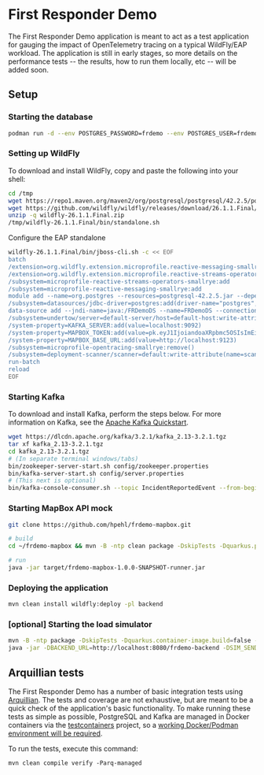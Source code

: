 # First Responder Demo

The First Responder Demo application is meant to act as a test application for gauging the impact of OpenTelemetry tracing on a 
typical WildFly/EAP workload. The application is still in early stages, so more details on the performance tests -- the results, how
to run them locally, etc -- will be added soon.

## Setup

### Starting the database

```bash
podman run -d --env POSTGRES_PASSWORD=frdemo --env POSTGRES_USER=frdemo --env POSTGRES_DB=frdemo --name frdemo-db -p 5432:5432 docker.io/library/postgres:14.1-alpine
```

### Setting up WildFly
To download and install WildFly, copy and paste the following into your shell:

```bash
cd /tmp
wget https://repo1.maven.org/maven2/org/postgresql/postgresql/42.2.5/postgresql-42.2.5.jar
wget https://github.com/wildfly/wildfly/releases/download/26.1.1.Final/wildfly-26.1.1.Final.zip
unzip -q wildfly-26.1.1.Final.zip
/tmp/wildfly-26.1.1.Final/bin/standalone.sh
```

Configure the EAP standalone
```bash
wildfly-26.1.1.Final/bin/jboss-cli.sh -c << EOF
batch
/extension=org.wildfly.extension.microprofile.reactive-messaging-smallrye:add
/extension=org.wildfly.extension.microprofile.reactive-streams-operators-smallrye:add
/subsystem=microprofile-reactive-streams-operators-smallrye:add
/subsystem=microprofile-reactive-messaging-smallrye:add
module add --name=org.postgres --resources=postgresql-42.2.5.jar --dependencies=javax.api,javax.transaction.api
/subsystem=datasources/jdbc-driver=postgres:add(driver-name="postgres",driver-module-name="org.postgres",driver-class-name=org.postgresql.Driver)
data-source add --jndi-name=java:/FRDemoDS --name=FRDemoDS --connection-url=jdbc:postgresql://localhost/frdemo --driver-name=postgres --user-name=frdemo --password=frdemo
/subsystem=undertow/server=default-server/host=default-host:write-attribute(name=default-web-module, value=frdemo-backend.war)
/system-property=KAFKA_SERVER:add(value=localhost:9092)
/system-property=MAPBOX_TOKEN:add(value=pk.eyJ1IjoiandoaXRpbmc5OSIsImEiOiJjbGhnYWw2ZWYyM3c0M2ZudWd3dnplczBmIn0.t8CEmFDij_cZecNC0NWZMA)
/system-property=MAPBOX_BASE_URL:add(value=http://localhost:9123)
/subsystem=microprofile-opentracing-smallrye:remove()
/subsystem=deployment-scanner/scanner=default:write-attribute(name=scan-interval,value=0)
run-batch
reload
EOF
```

### Starting Kafka
To download and install Kafka, perform the steps below. For more information on Kafka, see the
[Apache Kafka Quickstart](https://kafka.apache.org/quickstart).

```bash
wget https://dlcdn.apache.org/kafka/3.2.1/kafka_2.13-3.2.1.tgz
tar xf kafka_2.13-3.2.1.tgz
cd kafka_2.13-3.2.1.tgz
# (In separate terminal windows/tabs)
bin/zookeeper-server-start.sh config/zookeeper.properties
bin/kafka-server-start.sh config/server.properties
# (This next is optional)
bin/kafka-console-consumer.sh --topic IncidentReportedEvent --from-beginning --bootstrap-server localhost:9092
```

### Starting MapBox API mock

```bash
git clone https://github.com/hpehl/frdemo-mapbox.git

# build
cd ~/frdemo-mapbox && mvn -B -ntp clean package -DskipTests -Dquarkus.package.type=uber-jar

# run
java -jar target/frdemo-mapbox-1.0.0-SNAPSHOT-runner.jar
```

### Deploying the application

```bash
mvn clean install wildfly:deploy -pl backend
```

### [optional] Starting the load simulator

```bash
mvn -B -ntp package -DskipTests -Dquarkus.container-image.build=false -Dquarkus.container-image.push=false -pl simulator -Dquarkus.package.type=uber-jar
java -jar -DBACKEND_URL=http://localhost:8080/frdemo-backend -DSIM_SEND=true simulator/target/simulator-1.0-SNAPSHOT-runner.jar
```

## Arquillian tests

The First Responder Demo has a number of basic integration tests using [Arquillian](https://arquillian.org/). The tests and coverage
are not exhaustive, but are meant to be a quick check of the application's basic functionality. To make running these tests as simple
as possible, PostgreSQL and Kafka are managed in Docker containers via the [testcontainers](https://testcontainers.org) project, so
a [working Docker/Podman environment will be required](https://www.testcontainers.org/supported_docker_environment/).

To run the tests, execute this command:

```
mvn clean compile verify -Parq-managed 
```
